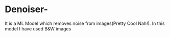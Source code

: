 # Denoiser-
It is a ML Model which removes noise from images(Pretty Cool Nah!). In this model I have used B&amp;W images
